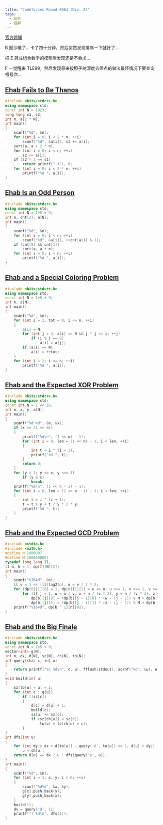 ```yaml
---
title: "Codeforces Round #563 (Div. 2)"
tags:
  - ACM
  - 题解
---
```


[官方题解](https://codeforces.com/blog/entry/67388)

B 题沙雕了，卡了四十分钟，然后突然发现排序一下就好了…

把 E 转成组合数学的模型后发现还是不会求…

F 一觉醒来 TLE99，然后发现原来按照子树深度去筛点的做法最坏情况下要查询根号次…

## [Ehab Fails to Be Thanos](https://vjudge.net/problem/CodeForces-1174A)

```cpp
#include <bits/stdc++.h>
using namespace std;
const int N = 1023;
long long s1, s2;
int n, a[2 * N];
int main()
{
	scanf("%d", &n);
	for (int i = 0; i < 2 * n; ++i)
		scanf("%d", &a[i]), s1 += a[i];
	sort(a, a + 2 * n);
	for (int i = 0; i < n; ++i)
		s2 += a[i];
	if (s2 * 2 == s1)
		return printf("-1"), 0;
	for (int i = 0; i < 2 * n; ++i)
		printf("%d ", a[i]);
}
```

## [Ehab Is an Odd Person](https://vjudge.net/problem/CodeForces-1174B)

```cpp
#include <bits/stdc++.h>
using namespace std;
const int N = 1e5 + 9;
int n, cnt[2], a[N];
int main()
{
	scanf("%d", &n);
	for (int i = 0; i < n; ++i)
		scanf("%d", &a[i]), ++cnt[a[i] & 1];
	if (cnt[0] && cnt[1])
		sort(a, a + n);
	for (int i = 0; i < n; ++i)
		printf("%d ", a[i]);
}
```

## [Ehab and a Special Coloring Problem](https://vjudge.net/problem/CodeForces-1174C)

```cpp
#include <bits/stdc++.h>
using namespace std;
const int N = 1e5 + 9;
int n, a[N];
int main()
{
	scanf("%d", &n);
	for (int i = 2, tot = 0; i <= n; ++i)
	{
		a[i] = N;
		for (int j = 2; a[i] == N && j * j <= i; ++j)
			if (i % j == 0)
				a[i] = a[j];
		if (a[i] == N)
			a[i] = ++tot;
	}
	for (int i = 2; i <= n; ++i)
		printf("%d ", a[i]);
}
```

## [Ehab and the Expected XOR Problem](https://vjudge.net/problem/CodeForces-1174D)

```cpp
#include <bits/stdc++.h>
using namespace std;
const int N = 1 << 18;
int n, x, y, a[N];
int main()
{
	scanf("%d %d", &n, &x);
	if (x >= (1 << n))
	{
		printf("%d\n", (1 << n) - 1);
		for (int i = 0, len = (1 << n) - 1; i < len; ++i)
		{
			int t = i ^ (i + 1);
			printf("%d ", t);
		}
		return 0;
	}
	for (y = 1; y <= x; y <<= 1)
		if (y & x)
			break;
	printf("%d\n", (1 << n - 1) - 1);
	for (int i = 0, len = (1 << n - 1) - 1; i < len; ++i)
	{
		int t = i ^ (i + 1);
		t = t % y + t / y * 2 * y;
		printf("%d ", t);
	}
}
```

## [Ehab and the Expected GCD Problem](https://vjudge.net/problem/CodeForces-1174E)

```c
#include <stdio.h>
#include <math.h>
#define N 1000007
#define M 1000000007
typedef long long ll;
ll n, b = 1, dp[2][N][2];
int main()
{
	scanf("%I64d", &n);
	ll v = 1 << (ll)log2(n), u = v / 2 * 3;
	for (dp[0][1][0] = 1, dp[0][1][1] = u <= n; u >>= 1, v >>= 1, v >= 1; b ^= 1)
		for (ll j = 1, w = n / v, x = n / (v * 2), y = n / (v * 3), z = n / u; j <= w; ++j)
			dp[b][j][0] = (dp[b][j - 1][0] * (w - (j - 1)) % M + dp[b ^ 1][j - 1][0] * (w - x) % M + dp[b ^ 1][j - 1][1] * (w - y) % M) % M,
			dp[b][j][1] = (dp[b][j - 1][1] * (z - (j - 1)) % M + dp[b ^ 1][j - 1][1] * (z - y) % M) % M;
	printf("%I64d", dp[b ^ 1][n][0]);
}
```

## [Ehab and the Big Finale](https://vjudge.net/problem/CodeForces-1174F)

```cpp
#include <bits/stdc++.h>
using namespace std;
const int N = 2e5 + 9;
vector<int> g[N];
int n, dx, d[N], sz[N], ch[N], to[N];
int query(char c, int u)
{
	return printf("%c %d\n", c, u), fflush(stdout), scanf("%d", &u), u;
}
void build(int u)
{
	sz[to[u] = u] = 1;
	for (int c : g[u])
		if (!sz[c])
		{
			d[c] = d[u] + 1;
			build(c);
			sz[u] += sz[c];
			if (sz[ch[u]] < sz[c])
				to[u] = to[ch[u] = c];
		}
}
int dfs(int u)
{
	for (int dy = dx + d[to[u]] - query('d', to[u]) >> 1; d[u] < dy;)
		u = ch[u];
	return d[u] == dx ? u : dfs(query('s', u));
}
int main()
{
	scanf("%d", &n);
	for (int i = 1, x, y; i < n; ++i)
	{
		scanf("%d%d", &x, &y);
		g[x].push_back(y);
		g[y].push_back(x);
	}
	build(1);
	dx = query('d', 1);
	printf("! %d\n", dfs(1));
}
```
